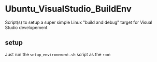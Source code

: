 # Ubuntu_VisualStudio_BuildEnv
Script(s) to setup a super simple Linux "build and debug" target for Visual Studio developement

## setup
Just run the `setup_environement.sh` script as the `root` 
